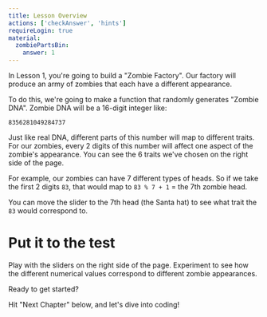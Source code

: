 ```yaml
---
title: Lesson Overview
actions: ['checkAnswer', 'hints']
requireLogin: true
material: 
  zombiePartsBin:
    answer: 1
---
```


In Lesson 1, you're going to build a "Zombie Factory". Our factory will produce an army of zombies that each have a different appearance.

To do this, we're going to make a function that randomly generates "Zombie DNA". Zombie DNA will be a 16-digit integer like:

```
8356281049284737
```

Just like real DNA, different parts of this number will map to different traits. For our zombies, every 2 digits of this number will affect one aspect of the zombie's appearance. You can see the 6 traits we've chosen on the right side of the page.

For example, our zombies can have 7 different types of heads. So if we take the first 2 digits `83`, that would map to `83 % 7 + 1` = the 7th zombie head.

You can move the slider to the 7th head (the Santa hat) to see what trait the `83` would correspond to.

# Put it to the test

Play with the sliders on the right side of the page. Experiment to see how the different numerical values correspond to different zombie appearances.

Ready to get started?

Hit "Next Chapter" below, and let's dive into coding!
